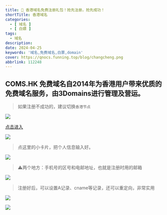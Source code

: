 ```yaml
---
title: 🎁 香港域名免费注册礼包！抢先注册，抢先成功！
shortTitle: 香港域名
categories:
  - [ 域名 ]
  - [ 白嫖 ]
tags:
  - 域名
description:
date: 2024-04-25
keywords: '域名,免费域名,白票,domain'
cover: https://qnocs.funning.top/blog/changcheng.png
abbrlink: 112248
---
```


## COMS.HK 免费域名自2014年为香港用户带来优质的免费域名服务，由3Domains进行管理及营运。

> 如果注册不成功的，建议切换`香港节点`

![](http://qnocs.funning.top/blog/domain/hk-domain01.png)

[点击进入](http://www.coms.hk/cn/)

![](http://qnocs.funning.top/blog/domain/hk-domain02.png)

> 点这里的小卡片，把个人信息输入好。

![](http://qnocs.funning.top/blog/domain/hk-domain03.png)

> ⚠️两个地方：手机号的区号和电邮地址，也就是注册时用的邮箱

![](http://qnocs.funning.top/blog/domain/hk-domain04.png)

> 注册好后，可以设置A记录、cname等记录，还可以重定向，非常实用

![](http://qnocs.funning.top/blog/domain/hk-domain05.png)

![](http://qnocs.funning.top/blog/domain/hk-domain06.png)